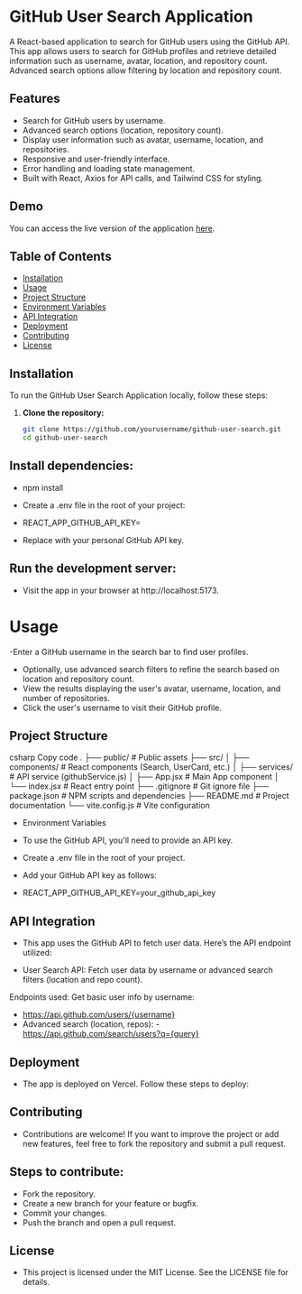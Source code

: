 # GitHub User Search Application

A React-based application to search for GitHub users using the GitHub API. This app allows users to search for GitHub profiles and retrieve detailed information such as username, avatar, location, and repository count. Advanced search options allow filtering by location and repository count.

## Features

- Search for GitHub users by username.
- Advanced search options (location, repository count).
- Display user information such as avatar, username, location, and repositories.
- Responsive and user-friendly interface.
- Error handling and loading state management.
- Built with React, Axios for API calls, and Tailwind CSS for styling.

## Demo

You can access the live version of the application [here](https://your-app-url.vercel.app).

## Table of Contents

- [Installation](#installation)
- [Usage](#usage)
- [Project Structure](#project-structure)
- [Environment Variables](#environment-variables)
- [API Integration](#api-integration)
- [Deployment](#deployment)
- [Contributing](#contributing)
- [License](#license)

## Installation

To run the GitHub User Search Application locally, follow these steps:

1. **Clone the repository:**
   ```bash
   git clone https://github.com/yourusername/github-user-search.git
   cd github-user-search

## Install dependencies:

- npm install
- Create a .env file in the root of your project:

- REACT_APP_GITHUB_API_KEY=<your-github-api-key>
- Replace <your-github-api-key> with your personal GitHub API key.

## Run the development server:

- Visit the app in your browser at http://localhost:5173.

# Usage
-Enter a GitHub username in the search bar to find user profiles.
- Optionally, use advanced search filters to refine the search based on location and repository count.
- View the results displaying the user's avatar, username, location, and number of repositories.
- Click the user's username to visit their GitHub profile.
  
## Project Structure
csharp
Copy code
.
├── public/               # Public assets
├── src/
│   ├── components/       # React components (Search, UserCard, etc.)
│   ├── services/         # API service (githubService.js)
│   ├── App.jsx           # Main App component
│   └── index.jsx         # React entry point
├── .gitignore            # Git ignore file
├── package.json          # NPM scripts and dependencies
├── README.md             # Project documentation
└── vite.config.js        # Vite configuration

- Environment Variables
- To use the GitHub API, you'll need to provide an API key.

- Create a .env file in the root of your project.
- Add your GitHub API key as follows:
- REACT_APP_GITHUB_API_KEY=your_github_api_key
  
## API Integration
- This app uses the GitHub API to fetch user data. Here’s the API endpoint utilized:

- User Search API: Fetch user data by username or advanced search filters (location and repo count).
  
Endpoints used:
Get basic user info by username:

- https://api.github.com/users/{username}
- Advanced search (location, repos):
-https://api.github.com/search/users?q={query}

## Deployment
- The app is deployed on Vercel. Follow these steps to deploy:

## Contributing
- Contributions are welcome! If you want to improve the project or add new features, feel free to fork the repository and submit a pull request.

## Steps to contribute:
- Fork the repository.
- Create a new branch for your feature or bugfix.
- Commit your changes.
- Push the branch and open a pull request.
  
## License
- This project is licensed under the MIT License. See the LICENSE file for details.

